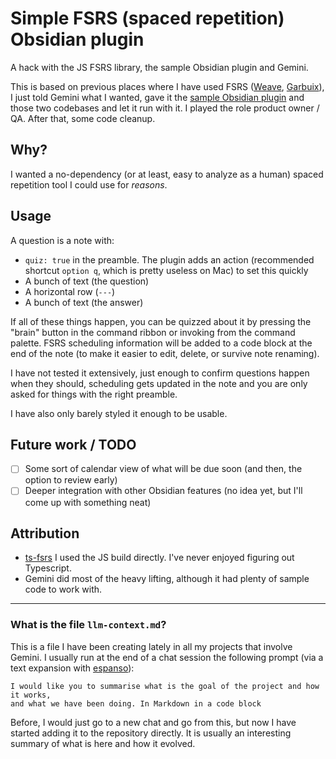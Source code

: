 # Simple FSRS (spaced repetition) Obsidian plugin

A hack with the JS FSRS library, the sample Obsidian plugin and Gemini.

This is based on previous places where I have used FSRS ([Weave](https://github.com/rberenguel/weave), 
[Garbuix](https://github.com/rberenguel/garbuix)), I just told Gemini what I wanted, gave it the
[sample Obsidian plugin](https://github.com/obsidianmd/obsidian-sample-plugin) and those two codebases
and let it run with it. I played the role product owner / QA. After that, some code cleanup.

## Why?

I wanted a no-dependency (or at least, easy to analyze as a human) spaced repetition tool I could use for _reasons_.

## Usage

A question is a note with:

- `quiz: true` in the preamble. The plugin adds an action (recommended shortcut `option q`, which is pretty
  useless on Mac) to set this quickly
- A bunch of text (the question)
- A horizontal row (`---`)
- A bunch of text (the answer)

If all of these things happen, you can be quizzed about it by pressing the "brain" button in the command ribbon
or invoking from the command palette. FSRS scheduling information will be added to a code block at the end of the
note (to make it easier to edit, delete, or survive note renaming).

I have not tested it extensively, just enough to confirm questions happen when they should, scheduling gets updated
in the note and you are only asked for things with the right preamble.

I have also only barely styled it enough to be usable.

## Future work / TODO

- [ ] Some sort of calendar view of what will be due soon (and then, the option to review early)
- [ ] Deeper integration with other Obsidian features (no idea yet, but I'll come up with something neat)

## Attribution

- [ts-fsrs](https://github.com/open-spaced-repetition/ts-fsrs) I used the JS build directly. I've never enjoyed
  figuring out Typescript.
- Gemini did most of the heavy lifting, although it had plenty of sample code to work with.

---

### What is the file `llm-context.md`?

This is a file I have been creating lately in all my projects that involve Gemini. I usually run at the end of a chat session
the following prompt (via a text expansion with [espanso](https://github.com/espanso/espanso)):

```
I would like you to summarise what is the goal of the project and how it works,
and what we have been doing. In Markdown in a code block
```

Before, I would just go to a new chat and go from this, but now I have started adding it to the repository directly. It is
usually an interesting summary of what is here and how it evolved.